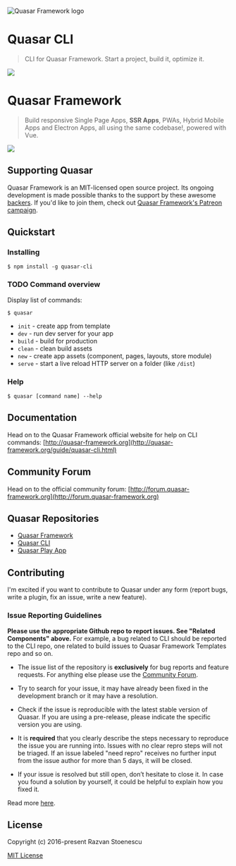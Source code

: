 ![Quasar Framework logo](https://cdn.rawgit.com/quasarframework/quasar-art/863c14bd/dist/svg/quasar-logo-full-inline.svg)

# Quasar CLI
> CLI for Quasar Framework. Start a project, build it, optimize it.

<a href="https://badge.fury.io/js/quasar-cli"><img src="https://badge.fury.io/js/quasar-cli.svg"></a>

# Quasar Framework
> Build responsive Single Page Apps, **SSR Apps**, PWAs, Hybrid Mobile Apps and Electron Apps, all using the same codebase!, powered with Vue.

<a href="https://badge.fury.io/js/quasar-framework"><img src="https://badge.fury.io/js/quasar-framework.svg"></a>

## Supporting Quasar
Quasar Framework is an MIT-licensed open source project. Its ongoing development is made possible thanks to the support by these awesome [backers](https://github.com/rstoenescu/quasar-framework/blob/dev/backers.md). If you'd like to join them, check out [Quasar Framework's Patreon campaign](https://www.patreon.com/quasarframework).

## Quickstart

### Installing

`$ npm install -g quasar-cli`

### TODO Command overview

Display list of commands:

`$ quasar`

- `init` - create app from template
- `dev` - run dev server for your app
- `build` - build for production
- `clean` - clean build assets
- `new` - create app assets (component, pages, layouts, store module)
- `serve` - start a live reload HTTP server on a folder (like `/dist`)

### Help

`$ quasar [command name] --help`

<!--
### Create App

Initializes an App folder with a starter kit boilerplate.

`$ quasar init [template name] <folder-name>`

By omitting the `template name` parameter the CLI will detect latest App template and generate the App folder with it.

By convention, templates follow the syntax `v[number]`, where `number` is 1, 2, 3…

The number designates the major version of Quasar you are using.
Currently, `v1` is available for Vue 1 and `v2` for Vue 2.

#### Advanced options

By default, the repo [rstoenescu/quasar-templates](https://github.com/rstoenescu/quasar-templates) will be used
as the template source, retrieving the branch of the named template.

You can substitute with your own github account, to use your custom `quasar-templates` repo:

`$ quasar init [template name] @<account>` example: `$ quasar init v2 @asmith`

Specify your own specific github repo:

`$ quasar init [template name] @<account/repo>` example: `$ quasar init v2 @asmith/Qtemplates`

The "full monty":

`$ quasar init [template name] <folder-name> <account/repo>` example: `$ quasar init v2 ny-app @asmith`

### Wrap application

Wrap with [Cordova](https://www.npmjs.com/package/cordova) (optionally with Crosswalk WebView plugin for Android Apps)

`quasar wrap cordova`

Wrap with [electron](http://electron.atom.io/) for cross-platform desktop apps

`quasar wrap electron`
-->

## Documentation

Head on to the Quasar Framework official website for help on CLI commands: [http://quasar-framework.org](http://quasar-framework.org/guide/quasar-cli.html)

## Community Forum

Head on to the official community forum: [http://forum.quasar-framework.org](http://forum.quasar-framework.org)

## Quasar Repositories

* [Quasar Framework](https://github.com/rstoenescu/quasar-framework)
* [Quasar CLI](https://github.com/rstoenescu/quasar-cli)
* [Quasar Play App](https://github.com/rstoenescu/quasar-play)

## Contributing

I'm excited if you want to contribute to Quasar under any form (report bugs, write a plugin, fix an issue, write a new feature).

### Issue Reporting Guidelines

**Please use the appropriate Github repo to report issues. See "Related Components" above.** For example, a bug related to CLI should be reported to the CLI repo, one related to build issues to Quasar Framework Templates repo and so on.

- The issue list of the repository is **exclusively** for bug reports and feature requests. For anything else please use the [Community Forum](http://forum.quasar-framework.org).

- Try to search for your issue, it may have already been fixed in the development branch or it may have a resolution.

- Check if the issue is reproducible with the latest stable version of Quasar. If you are using a pre-release, please indicate the specific version you are using.

- It is **required** that you clearly describe the steps necessary to reproduce the issue you are running into. Issues with no clear repro steps will not be triaged. If an issue labeled "need repro" receives no further input from the issue author for more than 5 days, it will be closed.

- If your issue is resolved but still open, don’t hesitate to close it. In case you found a solution by yourself, it could be helpful to explain how you fixed it.

Read more [here](http://quasar-framework.org/guide/contributing.html).

## License

Copyright (c) 2016-present Razvan Stoenescu

[MIT License](http://en.wikipedia.org/wiki/MIT_License)
